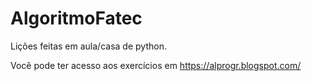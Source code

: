 # AlgoritmoFatec
Lições feitas em aula/casa de python.

Você pode ter acesso aos exercícios em https://alprogr.blogspot.com/
